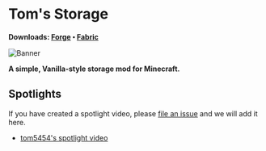 # Tom's Storage
**Downloads: [Forge](https://www.curseforge.com/minecraft/mc-mods/toms-storage) ꞏ [Fabric](https://www.curseforge.com/minecraft/mc-mods/toms-storage-fabric)**

![Banner](https://github.com/tom5454/Toms-Storage/blob/master/banner.png)

**A simple, Vanilla-style storage mod for Minecraft.**

## Spotlights

If you have created a spotlight video, please [file an issue](https://github.com/tom5454/Toms-Storage/issues) and we will add it here.

- [tom5454's spotlight video](https://www.youtube.com/watch?v=RwRKNhZ7uec)
